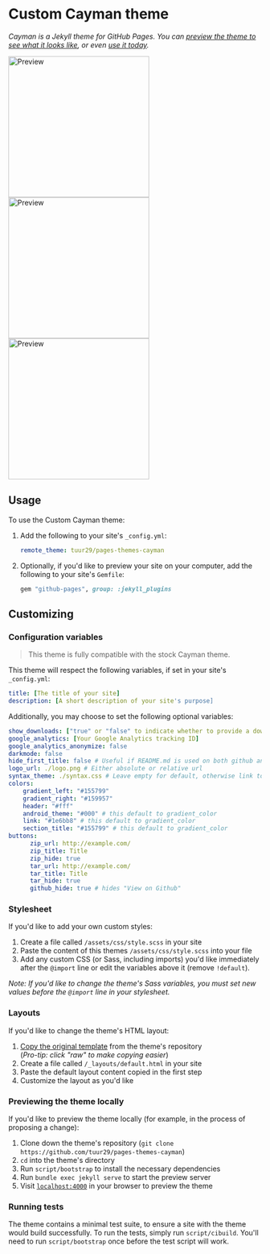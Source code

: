 # Custom Cayman theme

*Cayman is a Jekyll theme for GitHub Pages. You can [preview the theme to see what it looks like](http://tuur29.github.io/pages-themes-cayman), or even [use it today](#usage).*

<img alt="Preview" title="Preview" src="https://tuur29.github.io/pages-themes-cayman/preview_green.png" width="280"> <img alt="Preview" title="Preview" src="https://tuur29.github.io/pages-themes-cayman/preview_purple.png" width="280"> <img alt="Preview" title="Preview" src="https://tuur29.github.io/pages-themes-cayman/preview_dark.png" width="280">

## Usage

To use the Custom Cayman theme:

1. Add the following to your site's `_config.yml`:

    ```yml
    remote_theme: tuur29/pages-themes-cayman
    ```

2. Optionally, if you'd like to preview your site on your computer, add the following to your site's `Gemfile`:

    ```ruby
    gem "github-pages", group: :jekyll_plugins
    ```

## Customizing

### Configuration variables

> This theme is fully compatible with the stock Cayman theme.

This theme will respect the following variables, if set in your site's `_config.yml`:

```yml
title: [The title of your site]
description: [A short description of your site's purpose]
```

Additionally, you may choose to set the following optional variables:

```yml
show_downloads: ["true" or "false" to indicate whether to provide a download URL]
google_analytics: [Your Google Analytics tracking ID]
google_analytics_anonymize: false
darkmode: false
hide_first_title: false # Useful if README.md is used on both github and pages
logo_url: ./logo.png # Either absolute or relative url
syntax_theme: ./syntax.css # Leave empty for default, otherwise link to a pygments stylesheet
colors:
    gradient_left: "#155799"
    gradient_right: "#159957"
    header: "#fff"
    android_theme: "#000" # this default to gradient_color
    link: "#1e6bb8" # this default to gradient_color
    section_title: "#155799" # this default to gradient_color
buttons:
      zip_url: http://example.com/
      zip_title: Title
      zip_hide: true
      tar_url: http://example.com/
      tar_title: Title
      tar_hide: true
      github_hide: true # hides "View on Github"

```

### Stylesheet

If you'd like to add your own custom styles:

1. Create a file called `/assets/css/style.scss` in your site
2. Paste the content of this themes `/assets/css/style.scss` into your file
3. Add any custom CSS (or Sass, including imports) you'd like immediately after the `@import` line or edit the variables above it (remove `!default`).

*Note: If you'd like to change the theme's Sass variables, you must set new values before the `@import` line in your stylesheet.*

### Layouts

If you'd like to change the theme's HTML layout:

1. [Copy the original template](https://github.com/tuur29/pages-themes-cayman/blob/master/_layouts/default.html) from the theme's repository<br />(*Pro-tip: click "raw" to make copying easier*)
2. Create a file called `/_layouts/default.html` in your site
3. Paste the default layout content copied in the first step
4. Customize the layout as you'd like

### Previewing the theme locally

If you'd like to preview the theme locally (for example, in the process of proposing a change):

1. Clone down the theme's repository (`git clone https://github.com/tuur29/pages-themes-cayman`)
2. `cd` into the theme's directory
3. Run `script/bootstrap` to install the necessary dependencies
4. Run `bundle exec jekyll serve` to start the preview server
5. Visit [`localhost:4000`](http://localhost:4000) in your browser to preview the theme

### Running tests

The theme contains a minimal test suite, to ensure a site with the theme would build successfully. To run the tests, simply run `script/cibuild`. You'll need to run `script/bootstrap` once before the test script will work.
